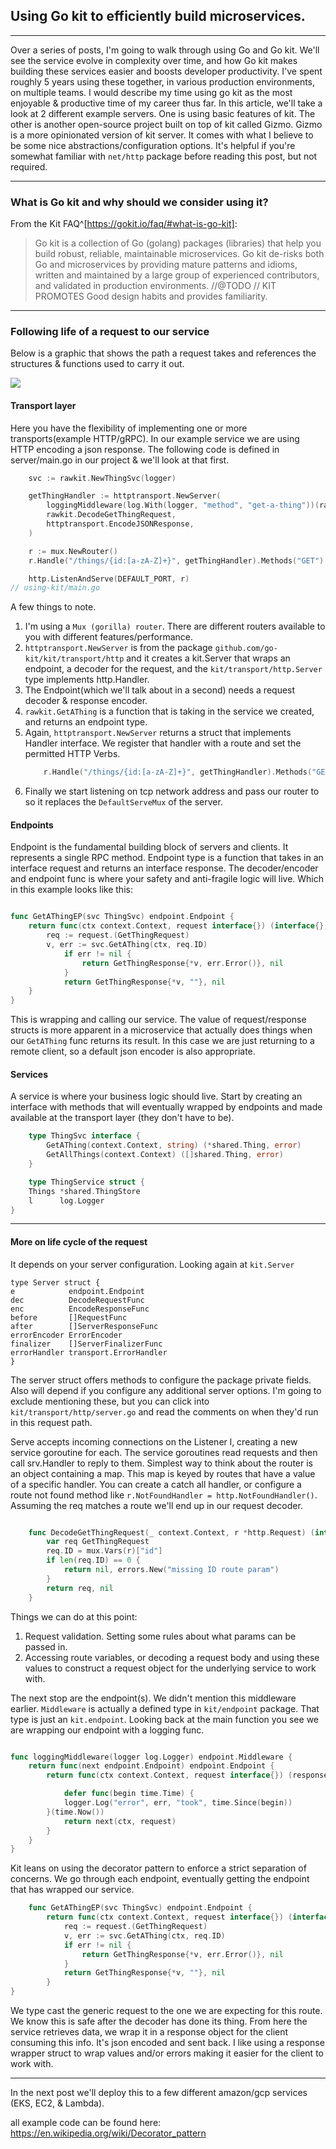 ## Using Go kit to efficiently build microservices.---Over a series of posts, I'm going to walk through using Go and Go kit. We'll see the service evolve in complexity over time, and how Go kit makes building these services easier and boosts developer productivity.  I've spent roughly 5 years using these together, in various production environments, on multiple teams. I would describe my time using go kit as the most enjoyable & productive time of my career thus far. In this article, we'll take a look at 2 different example servers.One is using basic features of kit. The other is another open-source project built on top of kit called Gizmo.Gizmo is a more opinionated version of kit server. It comes with what I believe to be some nice abstractions/configurationoptions. It's helpful if you're somewhat familiar with `net/http` package before reading this post,but not required.---### What is Go kit and why should we consider using it?From the Kit FAQ^[https://gokit.io/faq/#what-is-go-kit]:> Go kit is a collection of Go (golang) packages (libraries) that help you build robust, reliable, maintainable microservices.> Go kit de-risks both Go and microservices by providing mature patterns and idioms, written and maintained by a largegroup of experienced contributors, and validated in production environments.//@TODO// KIT PROMOTES Good design habits and provides familiarity.---### Following life of a request to our serviceBelow is a graphic that shows the path a request takes and references the structures & functions used to carry it out.![](req-path.png)#### Transport layerHere you have the flexibility of implementing one or more transports(example HTTP/gRPC). In our example service weare using HTTP encoding a json response. The following code is defined in server/main.go in our project & we'll look atthat first.```go    svc := rawkit.NewThingSvc(logger)	getThingHandler := httptransport.NewServer(		loggingMiddleware(log.With(logger, "method", "get-a-thing"))(rawkit.GetAThingEP(svc)),		rawkit.DecodeGetThingRequest,		httptransport.EncodeJSONResponse,	)	r := mux.NewRouter()	r.Handle("/things/{id:[a-zA-Z]+}", getThingHandler).Methods("GET")    http.ListenAndServe(DEFAULT_PORT, r)// using-kit/main.go```A few things to note.1. I'm using a `Mux (gorilla) router`. There are different routers available to you with differentfeatures/performance.2. `httptransport.NewServer` is from the package `github.com/go-kit/kit/transport/http` and it creates a kit.Serverthat wraps an endpoint, a decoder for the request, and the `kit/transport/http.Server` type implements http.Handler.3. The Endpoint(which we'll talk about in a second) needs a request decoder & response encoder.4. `rawkit.GetAThing` is a function that is taking in the service we created, and returns an endpoint type.5. Again, `httptransport.NewServer` returns a struct that implements Handler interface. We register that handler with aroute and set the permitted HTTP Verbs.    ```go        r.Handle("/things/{id:[a-zA-Z]+}", getThingHandler).Methods("GET")    ```6. Finally we start listening on tcp network address and pass our router to so it replaces the `DefaultServeMux` of theserver.#### EndpointsEndpoint is the fundamental building block of servers and clients. It represents a single RPC method.Endpoint type is a function that takes in an interface request and returns an interface response. The decoder/encoderand endpoint func is where your safety and anti-fragile logic will live. Which in this example looks like this:```gofunc GetAThingEP(svc ThingSvc) endpoint.Endpoint {    return func(ctx context.Context, request interface{}) (interface{}, error) {        req := request.(GetThingRequest)        v, err := svc.GetAThing(ctx, req.ID)            if err != nil {                return GetThingResponse{*v, err.Error()}, nil            }            return GetThingResponse{*v, ""}, nil    }}```This is wrapping and calling our service. The value of request/response structs is more apparent in a microservicethat actually does things when our `GetAThing` func returns its result. In this case we are just returning to a remoteclient, so a default json encoder is also appropriate.#### ServicesA service is where your business logic should live. Start by creating an interface with methods that will eventuallywrapped by endpoints and made available at the transport layer (they don't have to be).```go    type ThingSvc interface {        GetAThing(context.Context, string) (*shared.Thing, error)        GetAllThings(context.Context) ([]shared.Thing, error)    }    type ThingService struct {    Things *shared.ThingStore    l      log.Logger}```----#### More on life cycle of the requestIt depends on your server configuration. Looking again at `kit.Server````type Server struct {e            endpoint.Endpointdec          DecodeRequestFuncenc          EncodeResponseFuncbefore       []RequestFuncafter        []ServerResponseFuncerrorEncoder ErrorEncoderfinalizer    []ServerFinalizerFuncerrorHandler transport.ErrorHandler}```The server struct offers methods to configure the package private fields. Also will depend if you configure anyadditional server options. I'm going to exclude mentioning these, but you can click into `kit/transport/http/server.go`and read the comments on when they'd run in this request path.Serve accepts incoming connections on the Listener l, creating a new service goroutine for each. The service goroutinesread requests and then call srv.Handler to reply to them. Simplest way to think about the router is an object containinga map. This map is keyed by routes that have a value of a specific handler. You can create a catch all handler,or configure a route not found method like `r.NotFoundHandler = http.NotFoundHandler()`. Assuming the req matches aroute we'll end up in our request decoder.```go    func DecodeGetThingRequest(_ context.Context, r *http.Request) (interface{}, error) {        var req GetThingRequest        req.ID = mux.Vars(r)["id"]        if len(req.ID) == 0 {            return nil, errors.New("missing ID route param")        }        return req, nil    }```Things we can do at this point: 1. Request validation. Setting some rules about what params can be passed in. 2. Accessing route variables, or decoding a request body and using these values to construct a request object for the    underlying service to work with.The next stop are the endpoint(s). We didn't mention this middleware earlier.`Middleware` is actually a defined type in `kit/endpoint` package. That type is just an `kit.endpoint`.Looking back at the main function you see we are wrapping our endpoint with a logging func.```gofunc loggingMiddleware(logger log.Logger) endpoint.Middleware {    return func(next endpoint.Endpoint) endpoint.Endpoint {        return func(ctx context.Context, request interface{}) (response interface{}, err error) {            defer func(begin time.Time) {            logger.Log("error", err, "took", time.Since(begin))        }(time.Now())            return next(ctx, request)        }    }}```Kit leans on using the decorator pattern to enforce a strict separation of concerns.We go through each endpoint, eventually getting the endpoint that has wrapped our service.```go    func GetAThingEP(svc ThingSvc) endpoint.Endpoint {        return func(ctx context.Context, request interface{}) (interface{}, error) {            req := request.(GetThingRequest)            v, err := svc.GetAThing(ctx, req.ID)            if err != nil {                return GetThingResponse{*v, err.Error()}, nil            }            return GetThingResponse{*v, ""}, nil        }}```We type cast the generic request to the one we are expecting for this route. We know this is safe after the decoderhas done its thing. From here the service retrieves data, we wrap it in a response object for the client consumingthis info. It's json encoded and sent back. I like using a response wrapper struct to wrap values and/or errors makingit easier for the client to work with.----In the next post we'll deploy this to a few different amazon/gcp services (EKS, EC2, & Lambda).all example code can be found here:https://en.wikipedia.org/wiki/Decorator_pattern